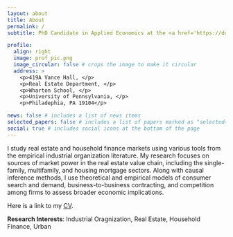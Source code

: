 ```yaml
---
layout: about
title: About
permalink: /
subtitle: PhD Candidate in Applied Economics at the <a href='https://doctoral.wharton.upenn.edu/programs-of-study/applied-economics/'>Wharton School, University of Pennsylvania</a>

profile:
  align: right
  image: prof_pic.png
  image_circular: false # crops the image to make it circular
  address: >
    <p>419A Vance Hall, </p> 
    <p>Real Estate Department, </p> 
    <p>Wharton School, </p>
    <p>University of Pennsylvania, </p>
    <p>Philadephia, PA 19104</p>

news: false # includes a list of news items
selected_papers: false # includes a list of papers marked as "selected={true}"
social: true # includes social icons at the bottom of the page
---
```

I study real estate and household finance markets using various tools from the empirical industrial organization literature. My research focuses on sources of market power in the real estate value chain, including the single-family, multifamily, and housing mortgage sectors. Along with causal inference methods, I use theoretical and empirical models of consumer search and demand, business-to-business contracting, and competition among firms to assess broader economic implications. 

Here is a link to my [CV](/assets/pdf/cv.pdf).

<b>Research Interests</b>: Industrial Oragnization, Real Estate, Household Finance, Urban

